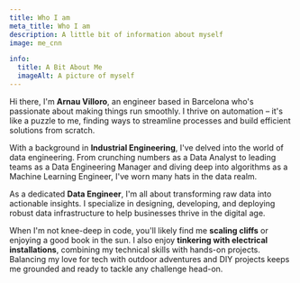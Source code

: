 ```yaml
---
title: Who I am
meta_title: Who I am
description: A little bit of information about myself
image: me_cnn

info:
  title: A Bit About Me
  imageAlt: A picture of myself
---
```


Hi there, I'm **Arnau Villoro**, an engineer based in Barcelona who's passionate about making things run smoothly.
I thrive on automation – it's like a puzzle to me, finding ways to streamline processes and build efficient solutions from scratch.

With a background in **Industrial Engineering**, I've delved into the world of data engineering.
From crunching numbers as a Data Analyst to leading teams as a Data Engineering Manager and diving deep into algorithms as a Machine Learning Engineer, I've worn many hats in the data realm.

As a dedicated **Data Engineer**, I'm all about transforming raw data into actionable insights.
I specialize in designing, developing, and deploying robust data infrastructure to help businesses thrive in the digital age.

When I'm not knee-deep in code, you'll likely find me **scaling cliffs** or enjoying a good book in the sun.
I also enjoy **tinkering with electrical installations**, combining my technical skills with hands-on projects.
Balancing my love for tech with outdoor adventures and DIY projects keeps me grounded and ready to tackle any challenge head-on.

